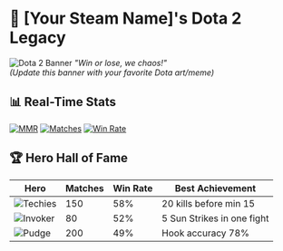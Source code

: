 # 🐉 [Your Steam Name]'s Dota 2 Legacy

![Dota 2 Banner](https://i.imgur.com/JY7yNnz.png) *"Win or lose, we chaos!"*  
*(Update this banner with your favorite Dota art/meme)*

## 📊 Real-Time Stats
[![MMR](https://img.shields.io/badge/Solo_MMR-XXXX-blue?logo=dota2&style=for-the-badge)](https://www.opendota.com/players/yourID)
[![Matches](https://img.shields.io/badge/Matches_Played-XXXX-orange?style=for-the-badge&logo=steam)](https://www.dotabuff.com/players/yourID)
[![Win Rate](https://img.shields.io/badge/Win_Rate-XX%25-brightgreen?style=for-the-badge)](https://www.stratz.com/players/yourID)



## 🏆 Hero Hall of Fame
| Hero | Matches | Win Rate | Best Achievement |
|------|---------|----------|------------------|
| ![Techies](https://cdn.dota2.com/apps/dota2/images/heroes/techies_vert.jpg) | 150 | 58% | 20 kills before min 15 |
| ![Invoker](https://cdn.dota2.com/apps/dota2/images/heroes/invoker_vert.jpg) | 80 | 52% | 5 Sun Strikes in one fight |
| ![Pudge](https://cdn.dota2.com/apps/dota2/images/heroes/pudge_vert.jpg) | 200 | 49% | Hook accuracy 78% |
